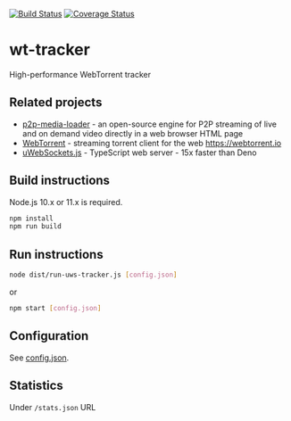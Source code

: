 [![Build Status](https://travis-ci.org/Novage/wt-tracker.svg?branch=master)](https://travis-ci.org/Novage/wt-tracker)
[![Coverage Status](https://coveralls.io/repos/github/Novage/wt-tracker/badge.svg?branch=master)](https://coveralls.io/github/Novage/wt-tracker?branch=master)
# wt-tracker
High-performance WebTorrent tracker

## Related projects

* [p2p-media-loader](https://github.com/Novage/p2p-media-loader) - an open-source engine for P2P streaming of live and on demand video directly in a web browser HTML page
* [WebTorrent](https://github.com/webtorrent/webtorrent) - streaming torrent client for the web https://webtorrent.io
* [uWebSockets.js](https://github.com/uNetworking/uWebSockets.js) - TypeScript web server - 15x faster than Deno

## Build instructions

Node.js 10.x or 11.x is required.

```sh
npm install
npm run build
```

## Run instructions

```sh
node dist/run-uws-tracker.js [config.json]
```

or

```sh
npm start [config.json]
```

## Configuration

See [config.json](sample/config.json).

## Statistics
Under `/stats.json` URL
